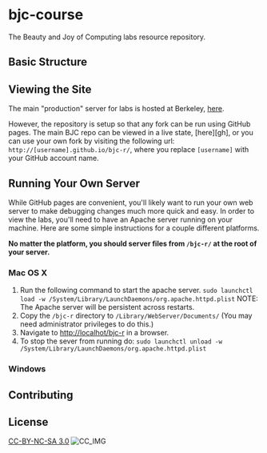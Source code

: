 bjc-course
==========

The Beauty and Joy of Computing labs resource repository.

## Basic Structure

## Viewing the Site
The main "production" server for labs is hosted at Berkeley, [here][main].

However, the repository is setup so that any fork can be run using GitHub pages.
The main BJC repo can be viewed in a live state, [here][gh], or you can use your own
fork by visiting the following url: `http://[username].github.io/bjc-r/`, where you
replace `[username]` with your GitHub account name.

## Running Your Own Server
While GitHub pages are convenient, you'll likely want to run your own web server
to make debugging changes much more quick and easy. In order to view the labs, you'll
need to have an Apache server running on your machine. Here are some simple instructions
for a couple different platforms.

__No matter the platform, you should server files from `/bjc-r/` at the root of your
server.__
### Mac OS X
1. Run the following command to start the apache server.
`sudo launchctl load -w /System/Library/LaunchDaemons/org.apache.httpd.plist`
NOTE: The Apache server will be persistent across restarts.
2. Copy the `/bjc-r` directory to `/Library/WebServer/Documents/`
  (You may need administrator privileges to do this.)
3. Navigate to [http://localhot/bjc-r](http://localhot/bjc-r) in a browser.
4. To stop the sever from running do:
  `sudo launchctl unload -w /System/Library/LaunchDaemons/org.apache.httpd.plist`
  
### Windows


## Contributing

## License
[CC-BY-NC-SA 3.0][cc]
![CC_IMG][cc_img]


[main]:http://bjc.eecs.berkeley.edu/bjc-r/
[cc]:http://creativecommons.org/licenses/by-nc-sa/3.0/
[cc_img]:http://i.creativecommons.org/l/by-nc-sa/3.0/88x31.png